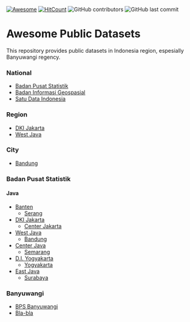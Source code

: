 [![Awesome](https://cdn.rawgit.com/sindresorhus/awesome/d7305f38d29fed78fa85652e3a63e154dd8e8829/media/badge.svg)](https://github.com/sindresorhus/awesome)
[![HitCount](http://hits.dwyl.com/Banyuwangi45/awesome-public-datasets.svg)](http://hits.dwyl.com/Banyuwangi45/awesome-public-datasets)
![GitHub contributors](https://img.shields.io/github/contributors/Banyuwangi45/awesome-public-datasets)
![GitHub last commit](https://img.shields.io/github/last-commit/Banyuwangi45/awesome-public-datasets)

# Awesome Public Datasets
This repository provides public datasets in Indonesia region, espesially Banyuwangi regency.

### National
+ [Badan Pusat Statistik](https://www.bps.go.id)
+ [Badan Informasi Geospasial](https://www.big.go.id) 
+ [Satu Data Indonesia](https://data.go.id)

### Region
+ [DKI Jakarta](http://data.jakarta.go.id)
+ [West Java](https://data.jabarprov.go.id)

### City
+ [Bandung](http://data.bandung.go.id)

### Badan Pusat Statistik
#### Java
+ [Banten](https://banten.bps.go.id)
  + [Serang](https://serangkota.bps.go.id/)
+ [DKI Jakarta](https://jakarta.bps.go.id)
  + [Center Jakarta](https://jakpuskota.bps.go.id)
+ [West Java](https://jabar.bps.go.id)
  + [Bandung](https://bandungkota.bps.go.id)
+ [Center Java](https://jateng.bps.go.id)
  + [Semarang](https://semarangkota.bps.go.id)
+ [D.I. Yogyakarta](https://jakpuskota.bps.go.id)
  + [Yogyakarta](https://jogjakota.bps.go.id)
+ [East Java](https://jatim.bps.go.id)
  + [Surabaya](https://surabayakota.bps.go.id/)

### Banyuwangi
+ [BPS Banyuwangi](https://banyuwangikab.bps.go.id)
+ [Bla-bla]()
